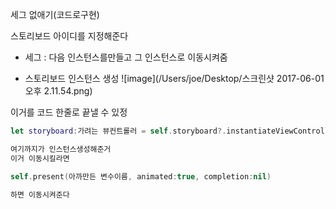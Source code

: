 
세그 없애기(코드로구현)

스토리보드 아이디를 지정해준다

- 세그 : 다음 인스턴스를만들고 그 인스턴스로 이동시켜줌

- 스토리보드 인스턴스 생성
![image](/Users/joe/Desktop/스크린샷 2017-06-01 오후 2.11.54.png)

이거를 코드 한줄로 끝낼 수 있정

```swift
let storyboard:가려는 뷰컨트롤러 = self.storyboard?.instantiateViewController(withIdentifier: "이동하려는 뷰 컨트롤러 ID") as! 가려는 뷰컨트롤러(로 다운캐스팅)

여기까지가 인스턴스생성해준거
이거 이동시킬라면

self.present(아까만든 변수이름, animated:true, completion:nil)

하면 이동시켜준다
```


